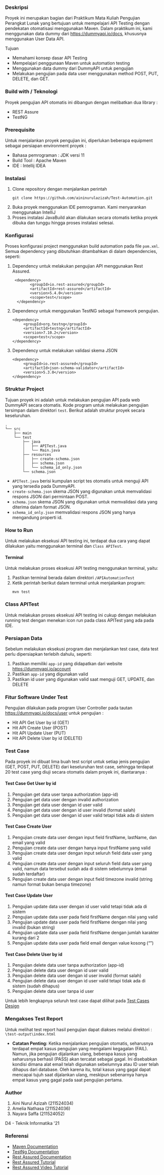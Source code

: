 ### Deskripsi ###
Proyek ini merupakan bagian dari Praktikum Mata Kuliah Pengujian Perangkat Lunak yang bertujuan untuk mempelajari API Testing dengan pendekatan otomatisasi menggunakan Maven. Dalam praktikum ini, kami menggunakan data dummy dari https://dummyapi.io/docs, khususnya menggunakan User Data API. 

Tujuan
- Memahami konsep dasar API Testing
- Mempelajari penggunaan Maven untuk automation testing
- Menggunakan data dummy dari DummyAPI untuk pengujian
- Melakukan pengujian pada data user menggunakan method POST, PUT, DELETE, dan GET.


### Build with / Teknologi ###
Proyek pengujian API otomatis ini dibangun dengan melibatkan dua library :
- REST Assure
- TestNG

### Prerequisite ###
Untuk menjalankan proyek pengujian ini, diperlukan beberapa equipment sebagai persiapan environment proyek :
- Bahasa pemrograman : JDK versi 11
- Build Tool : Apache Maven
- IDE : Intellij IDEA

### Instalasi ###
1. Clone repository dengan menjalankan perintah
    ```
    git clone https://github.com/aininurulazizah/Test-Automation.git
    ```
2. Buka proyek menggunakan IDE pemrograman. Kami menyarankan menggunakan IntelliJ
3. Proses instalasi JavaBuild akan dilakukan secara otomatis ketika proyek dibuka dan tunggu hingga proses instalasi selesai.

### Konfigurasi ###
Proses konfigurasi project menggunakan build automation pada file `pom.xml`. Semua dependency yang dibutuhkan ditambahkan di dalam dependencies, seperti: 
1. Dependency untuk melakukan pengujian API menggunakan Rest Assured. 
    ```
     <dependency>
            <groupId>io.rest-assured</groupId>
            <artifactId>rest-assured</artifactId>
            <version>5.4.0</version>
            <scope>test</scope>
      </dependency>
    ```
2. Dependency untuk menggunakan TestNG sebagai framework pengujian.
   ```
   <dependency>
        <groupId>org.testng</groupId>
        <artifactId>testng</artifactId>
        <version>7.10.2</version>
        <scope>test</scope>
   </dependency>

   ```
3. Dependency untuk melakukan validasi skema JSON
   ```
   <dependency>
        <groupId>io.rest-assured</groupId>
        <artifactId>json-schema-validator</artifactId>
        <version>5.3.0</version>
   </dependency>

   ```

### Struktur Project ###
Tujuan proyek ini adalah untuk melakukan pengujian API pada web DummyAPI secara otomatis. Kode program untuk melakukan pengujian tersimpan dalam direktori `test`. Berikut adalah struktur proyek secara keseluruhan.
```
.
└── src
    ├── main
    └── test
        ├── java
        │   ├── APITest.java
        │   └── Main.java
        ├── resources
        │   ├── create-schema.json
        │   ├── schema.json
        │   └── schema_id_only.json
        └── schema.json
```
- `APITest.java` berisi kumpulan script tes otomatis untuk menguji API yang tersedia pada DummyAPI.
- `create-schema.json` skema JSON yang digunakan untuk memvalidasi respons JSON dari permintaan POST.
- `schema.json` skema JSON yang digunakan untuk memvalidasi data yang diterima dalam format JSON.
- `schema_id_only.json` memvalidasi respons JSON yang hanya mengandung properti id.

### How to Run ###
Untuk melakukan eksekusi API testing ini, terdapat dua cara yang dapat dilakukan yaitu menggunakan terminal dan `Class APITest`. 

#### Terminal ####
Untuk melakukan proses eksekusi API testing menggunakan terminal, yaitu: 
1. Pastikan terminal berada dalam direktori `/APIAutomationTest`
2. Ketik perintah berikut dalam terminal untuk menjalankan program:
    ```
    mvn test
    ```

### Class APITest ####
Untuk melakukan proses eksekusi API testing ini cukup dengan melakukan running test dengan menekan icon run pada class APITest yang ada pada IDE. 

### Persiapan Data ###
Sebelum melakukan eksekusi program dan menjalankan test case, data test perlu dipersiapkan terlebih dahulu, seperti: 
1. Pastikan memiliki `app-id` yang didapatkan dari website https://dummyapi.io/account 
2. Pastikan `app-id` yang digunakan valid
2. Pastikan id user yang digunakan valid saat menguji GET, UPDATE, dan DELETE

### Fitur Software Under Test ####
Pengujian dilakukan pada program User Controller pada tautan https://dummyapi.io/docs/user untuk pengujian :
- Hit API Get User by id (GET)
- Hit API Create User (POST)
- Hit API Update User (PUT)
- Hit API Delete User by id (DELETE)

### Test Case ####
Pada proyek ini dibuat lima buah test script untuk setiap jenis pengujian (GET, POST, PUT, DELETE) dari keseluruhan test case, sehingga terdapat 20 test case yang diuji secara otomatis dalam proyek ini, diantaranya :
#### Test Case Get User by id ####
1. Pengujian get data user tanpa authorization (app-id)
2. Pengujian get data user dengan invalid authorization
3. Pengujian get data user dengan id user valid
4. Pengujian get data user dengan id user invalid (format salah)
5. Pengujian get data user dengan id user valid tetapi tidak ada di sistem
#### Test Case Create User ####
1. Pengujian create data user dengan input field firstName, lastName, dan email yang valid
2. Pengujian create data user dengan hanya input firstName yang valid
3. Pengujian create data user dengan input seluruh field data user yang valid
4. Pengujian create data user dengan input seluruh field data user yang valid, namun data tersebut sudah ada di sistem sebelumnya (email sudah terdaftar)
5. Pengujian create data user dengan input field timezone invalid (string namun format bukan berupa timezone)
#### Test Case Update User ####
1. Pengujian update data user dengan id user valid tetapi tidak ada di sistem
2. Pengujian update data user pada field firstName dengan nilai yang valid
3. Pengujian update data user pada field firstName dengan nilai yang invalid (bukan string)
4. Pengujian update data user pada field firstName dengan jumlah karakter kurang dari 2
5. Pengujian update data user pada field email dengan value kosong (“”)
#### Test Case Delete User by id ####
1. Pengujian delete data user tanpa authorization (app-id)
2. Pengujian delete data user dengan id user valid
3. Pengujian delete data user dengan id user invalid (format salah)
4. Pengujian delete data user dengan id user valid tetapi tidak ada di sistem (sudah dihapus)
5. Pengujian delete data user tanpa id user

Untuk lebih lengkapnya seluruh test case dapat dilihat pada [Test Cases Design](https://drive.google.com/drive/folders/1NxO9IF7Bv5AmScKJQ-74NCXeIykanb3L?usp=drive_link)

### Mengakses Test Report ###
Untuk melihat test report hasil pengujian dapat diakses melalui direktori : 
`\test-output\index.html`
- **Catatan Penting:** Ketika menjalankan pengujian otomatis, seharusnya terdapat empat kasus pengujian yang mengalami kegagalan (FAIL). Namun, jika pengujian dijalankan ulang, beberapa kasus yang seharusnya berhasil (PASS) akan tercatat sebagai gagal. Ini disebabkan kondisi dimana alat email telah digunakan sebelumnya atau ID user telah dihapus dari database. Oleh karena itu, total kasus yang gagal dapat mencapai tujuh saat dijalankan ulang, meskipun sebenarnya hanya empat kasus yang gagal pada saat pengujian pertama.

### Author ###
1. Aini Nurul Azizah (211524034)
2. Amelia Nathasa (211524036)
3. Nayara Saffa (211524052)

D4 - Teknik Informatika '21

### Referensi ###
- [Maven Documentation](https://maven.apache.org/guides/index.html)
- [TestNg Documentation](https://www.javadoc.io/doc/org.testng/testng/6.8.17/org/testng/Assert.html)
- [Rest Assured Documentation](https://rest-assured.io/)
- [Rest Assured Tutorial](https://www.toolsqa.com/rest-assured-)
- [Rest Assured Video Tutorial](https://www.youtube.com/watch?v=Orn8cP1yRJc)
